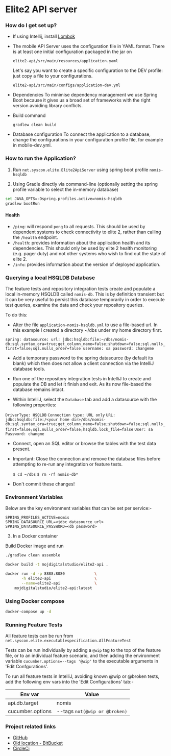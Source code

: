 # Elite2 API server #

### How do I get set up? ###

* If using Intellij, install [Lombok](http://projectlombok.org/download)

* The mobile API Server uses the configuration file in YAML format. There is at least one initial configuration
  packaged in the jar on

    `elite2-api/src/main/resources/application.yaml`

    Let's say you want to create a specific configuration to the DEV profile: just copy a file to your configurations.

    `elite2-api/src/main/configs/application-dev.yml`

* Dependencies
  To minimise dependency management we use Spring Boot because it gives us a broad set of
  frameworks with the right version avoiding library conflicts.
  
* Build command

    `gradlew clean build`
  
* Database configuration
  To connect the application to a database, change the configurations in your configuration profile file, for example in mobile-dev.yml.

### How to run the Application? ###

1) Run `net.syscon.elite.Elite2ApiServer` using spring boot profile `nomis-hsqldb`

2) Using Gradle directly via command-line (optionally setting the spring profile variable to select the in-memory database)

```bash
set JAVA_OPTS=-Dspring.profiles.active=nomis-hsqldb
gradlew bootRun
```

#### Health

- `/ping`: will respond `pong` to all requests.  This should be used by dependent systems to check connectivity to elite 2,
rather than calling the `/health` endpoint.
- `/health`: provides information about the application health and its dependencies.  This should only be used
by elite 2 health monitoring (e.g. pager duty) and not other systems who wish to find out the state of elite 2.
- `/info`: provides information about the version of deployed application.

### Querying a local HSQLDB Database 

The feature tests and repository integration tests create and populate a local in-memory HSQLDB called `nomis-db`.
This is by definition transient but it can be very useful to persist this database temporarily in order to 
execute test queries, examine the data and check your repository queries.

To do this:

* Alter the file `application-nomis-hsqldb.yml` to use a file-based url.
  In this example I created a directory ~/dbs under my home directory first.
  
`spring:
   datasource:
     url: jdbc:hsqldb:file:~/dbs/nomis-db;sql.syntax_ora=true;get_column_name=false;shutdown=false;sql.nulls_first=false;sql.nulls_order=false
     username: sa
     password: changeme
`

* Add a temporary password to the spring datasource (by default its blank) which 
  then does not allow a client connection via the IntelliJ database tools.

* Run one of the repository integration tests in IntelliJ to create and populate the DB
  and let it finish and exit. As its now file-based the database remains intact.

* Within IntelliJ, select the `Database` tab and add a datasource with the following properties:

`DriverType: HSQLDB`
`Connection type: URL only`
`URL: jdbc:hsqldb:file:/<your home dir>/dbs/nomis-db;sql.syntax_ora=true;get_column_name=false;shutdown=false;sql.nulls_first=false;sql.nulls_order=false;hsqldb.lock_file=false`
`User: sa`
`Password: changme`

* Connect, open an SQL editor or browse the tables with the test data present.

* Important: Close the connection and remove the database files before attempting
  to re-run any integration or feature tests.
  
  `$ cd ~/dbs`
  `$ rm -rf nomis-db*`

* Don't commit these changes!  

### Environment Variables

Below are the key environment variables that can be set per service:-
```properties
SPRING_PROFILES_ACTIVE=nomis
SPRING_DATASOURCE_URL=<jdbc datasource url>
SPRING_DATASOURCE_PASSWORD=<db password>
```

3) In a Docker container

Build Docker image and run

```bash
./gradlew clean assemble

docker build -t mojdigitalstudio/elite2-api .

docker run -d -p 8888:8080             \
       -h elite2-api                   \
       --name=elite2-api               \
    mojdigitalstudio/elite2-api:latest
```

### Using Docker compose ###
```bash
docker-compose up -d
```

### Running Feature Tests ###

All feature tests can be run from `net.syscon.elite.executablespecification.AllFeatureTest`

Tests can be run individually by adding a `@wip` tag to the top of the feature file, or to an individual feature scenario, and
then adding the environment variable `cucumber.options=--tags '@wip'` to the executable arguments in 'Edit Confgurations'.

To run all feature tests in IntelliJ, avoiding known @wip or @broken tests, add the following env vars into the 'Edit Configurations' tab:-

| Env var        | Value                         |
| -------------- | ------------------------------|
|api.db.target   | nomis                         | 
|cucumber.options| --tags `not(@wip or @broken)` |


### Project related links ###
* [GitHub](https://github.com/ministryofjustice/elite2-api)
* [Old location - BitBucket](https://bitbucket.org/cool_syscon_team/mobile)
* [CircleCi](https://circleci.com/bb/cool_syscon_team)
